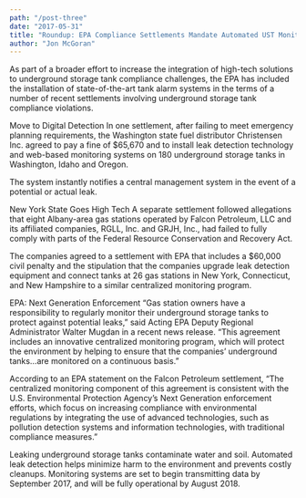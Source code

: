```yaml
---
path: "/post-three" 
date: "2017-05-31"
title: "Roundup: EPA Compliance Settlements Mandate Automated UST Monitoring Systems"
author: "Jon McGoran"
---
```


As part of a broader effort to increase the integration of high-tech solutions to underground storage tank compliance challenges, the EPA has included the installation of state-of-the-art tank alarm systems in the terms of a number of recent settlements involving underground storage tank compliance violations.

Move to Digital Detection
In one settlement, after failing to meet emergency planning requirements, the Washington state fuel distributor Christensen Inc. agreed to pay a fine of $65,670 and to install leak detection technology and web-based monitoring systems on 180 underground storage tanks in Washington, Idaho and Oregon.

The system instantly notifies a central management system in the event of a potential or actual leak.

New York State Goes High Tech
A separate settlement followed allegations that eight Albany-area gas stations operated by Falcon Petroleum, LLC and its affiliated companies, RGLL, Inc. and GRJH, Inc., had failed to fully comply with parts of the Federal Resource Conservation and Recovery Act.  

The companies agreed to a settlement with EPA that includes a $60,000 civil penalty and the stipulation that the companies upgrade leak detection equipment and connect tanks at 26 gas stations in New York, Connecticut, and New Hampshire to a similar centralized monitoring program.

EPA: Next Generation Enforcement
“Gas station owners have a responsibility to regularly monitor their underground storage tanks to protect against potential leaks,” said Acting EPA Deputy Regional Administrator Walter Mugdan in a recent news release. “This agreement includes an innovative centralized monitoring program, which will protect the environment by helping to ensure that the companies’ underground tanks…are monitored on a continuous basis.”

According to an EPA statement on the Falcon Petroleum settlement, “The centralized monitoring component of this agreement is consistent with the U.S. Environmental Protection Agency’s Next Generation enforcement efforts, which focus on increasing compliance with environmental regulations by integrating the use of advanced technologies, such as pollution detection systems and information technologies, with traditional compliance measures.”

Leaking underground storage tanks contaminate water and soil. Automated leak detection helps minimize harm to the environment and prevents costly cleanups. Monitoring systems are set to begin transmitting data by September 2017, and will be fully operational by August 2018.